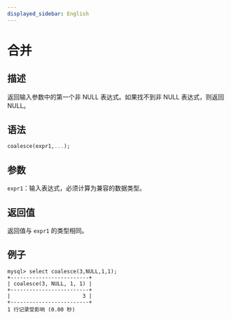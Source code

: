 ```yaml
---
displayed_sidebar: English
---
```


# 合并

## 描述

返回输入参数中的第一个非 NULL 表达式。如果找不到非 NULL 表达式，则返回 NULL。

## 语法

```Haskell
coalesce(expr1,...);
```

## 参数

`expr1`：输入表达式，必须计算为兼容的数据类型。

## 返回值

返回值与 `expr1` 的类型相同。

## 例子

```Plain Text
mysql> select coalesce(3,NULL,1,1);
+-------------------------+
| coalesce(3, NULL, 1, 1) |
+-------------------------+
|                       3 |
+-------------------------+
1 行记录受影响 (0.00 秒)